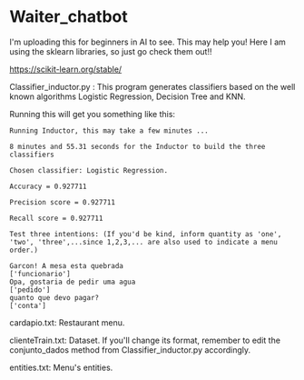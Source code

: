 # Waiter_chatbot
I'm uploading this for beginners in AI to see. This may help you! 
Here I am using the sklearn libraries, so just go check them out!!

https://scikit-learn.org/stable/


Classifier_inductor.py : This program generates classifiers based on the well known algorithms Logistic Regression, Decision Tree and KNN.

  Running this will get you something like this:
  
    Running Inductor, this may take a few minutes ...
    
    8 minutes and 55.31 seconds for the Inductor to build the three classifiers
    
    Chosen classifier: Logistic Regression.
    
    Accuracy = 0.927711
    
    Precision score = 0.927711
    
    Recall score = 0.927711

    Test three intentions: (If you'd be kind, inform quantity as 'one', 'two', 'three',...since 1,2,3,... are also used to indicate a menu order.)

    Garcon! A mesa esta quebrada
    ['funcionario']
    Opa, gostaria de pedir uma agua
    ['pedido']
    quanto que devo pagar?
    ['conta']

cardapio.txt: Restaurant menu.

clienteTrain.txt: Dataset. If you'll change its format, remember to edit the conjunto_dados method from Classifier_inductor.py accordingly.

entities.txt: Menu's entities.
